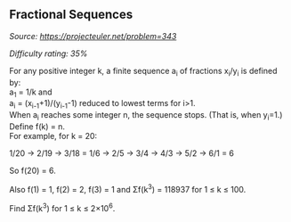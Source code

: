 Fractional Sequences
--------------------

*Source: https://projecteuler.net/problem=343*


*Difficulty rating: 35%*

For any positive integer k, a finite sequence a<sub>i</sub> of fractions
x<sub>i</sub>/y<sub>i</sub> is defined by:\
 a<sub>1</sub> = 1/k and\
 a<sub>i</sub> = (x<sub>i-1</sub>+1)/(y<sub>i-1</sub>-1) reduced to lowest terms for i\>1.\
 When a<sub>i</sub> reaches some integer n, the sequence stops. (That is, when
y<sub>i</sub>=1.)\
 Define f(k) = n.\
 For example, for k = 20:

1/20 → 2/19 → 3/18 = 1/6 → 2/5 → 3/4 → 4/3 → 5/2 → 6/1 = 6

So f(20) = 6.

Also f(1) = 1, f(2) = 2, f(3) = 1 and Σf(k<sup>3</sup>) = 118937 for 1 ≤ k ≤ 100.

Find Σf(k<sup>3</sup>) for 1 ≤ k ≤ 2×10<sup>6</sup>.
